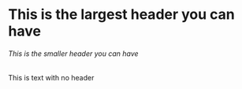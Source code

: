 # This is the largest header you can have
###### This is the smaller header you can have 

This is text with no header
